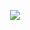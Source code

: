 <p align="center">
  <img src="https://cdn.discordapp.com/attachments/927690026614157342/1031914896725647420/NotLew_x.png">
</p>  
 
